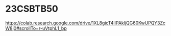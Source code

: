 # 23CSBTB50
https://colab.research.google.com/drive/1XL8gicT4lIPAkljQG60KwUPQY3ZcW8j0#scrollTo=r-uVtphL1_bp
